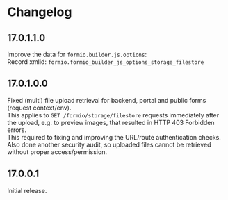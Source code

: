 # Changelog

## 17.0.1.1.0

Improve the data for `formio.builder.js.options`:\
Record xmlid: `formio.formio_builder_js_options_storage_filestore`

## 17.0.1.0.0

Fixed (multi) file upload retrieval for backend, portal and public forms (request context/env).\
This applies to `GET /formio/storage/filestore` requests immediately after the upload, e.g. to preview images, that resulted in HTTP 403 Forbidden errors.\
This required to fixing and improving the URL/route authentication checks.\
Also done another security audit, so uploaded files cannot be retrieved without proper access/permission.

## 17.0.0.1

Initial release.
